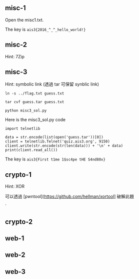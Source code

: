 ## misc-1

Open the misc1.txt.

The key is `ais3{2016_^_^_hello_world!}`

## misc-2

Hint: 7Zip


## misc-3

Hint: symbolic link (透過 tar 可保留 synblic link)

`ln -s ../flag.txt guess.txt`

`tar cvf guess.tar guess.txt`

`python misc3_sol.py`

Here is the misc3_sol.py code 

```
import telnetlib

data = str.encode(list(open('guess.tar'))[0])
client = telnetlib.Telnet('quiz.ais3.org', 9150)
client.write(str.encode(str(len(data))) + '\n' + data)
print(client.read_all())
```

The key is `ais3{First t1me 1$sc4pe tHE S4nd80x}`

## crypto-1

Hint: XOR

可以透過 [pwntool](https://github.com/hellman/xortool] 破解此題

`

## crypto-2


## web-1


## web-2


## web-3



